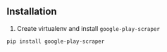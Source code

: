 ## Installation

1. Create virtualenv and install `google-play-scraper`
```sh
pip install google-play-scraper
```
